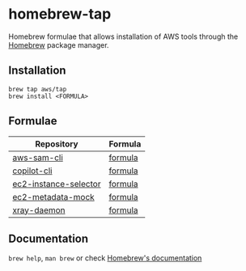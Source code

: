 # homebrew-tap

Homebrew formulae that allows installation of AWS tools through the [Homebrew](https://brew.sh/) package manager.


## Installation

```
brew tap aws/tap
brew install <FORMULA>
```

## Formulae

| Repository | Formula |
| ---------- | ------- |
| [aws-sam-cli](https://github.com/awslabs/aws-sam-cli) | [formula](Formula/aws-sam-cli.rb) |
| [copilot-cli](https://github.com/aws/copilot-cli) | [formula](Formula/copilot-cli.rb) |
| [ec2-instance-selector](https://github.com/aws/amazon-ec2-instance-selector) | [formula](Formula/ec2-instance-selector.rb) |
| [ec2-metadata-mock](https://github.com/aws/amazon-ec2-metadata-mock) | [formula](Formula/ec2-metadata-mock.rb) |
| [xray-daemon](https://github.com/aws/aws-xray-daemon) | [formula](Formula/xray-daemon.rb) |

## Documentation

`brew help`, `man brew` or check [Homebrew's documentation](https://docs.brew.sh/)
